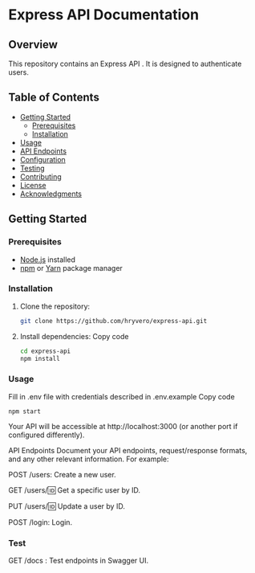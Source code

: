# Express API Documentation

## Overview

This repository contains an Express API . It is designed to authenticate users.

## Table of Contents

- [Getting Started](#getting-started)
    - [Prerequisites](#prerequisites)
    - [Installation](#installation)
- [Usage](#usage)
- [API Endpoints](#api-endpoints)
- [Configuration](#configuration)
- [Testing](#testing)
- [Contributing](#contributing)
- [License](#license)
- [Acknowledgments](#acknowledgments)

## Getting Started

### Prerequisites

- [Node.js](https://nodejs.org/) installed
- [npm](https://www.npmjs.com/) or [Yarn](https://yarnpkg.com/) package manager

### Installation

1. Clone the repository:

   ```bash
   git clone https://github.com/hryvero/express-api.git

2. Install dependencies:
Copy code
    
    ```bash
    cd express-api
    npm install


### Usage
Fill in .env file with credentials described in .env.example
Copy code

    npm start


Your API will be accessible at http://localhost:3000 (or another port if configured differently).

API Endpoints
Document your API endpoints, request/response formats, and any other relevant information. For example:


POST /users: Create a new user.

GET /users/:id: Get a specific user by ID.

PUT /users/:id: Update a user by ID.

POST /login: Login.

### Test

GET /docs : Test endpoints in Swagger UI.